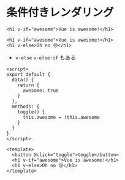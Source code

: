 # 条件付きレンダリング
```vue
<h1 v-if="awesome">Vue is awesome!</h1>
```
```vue
<h1 v-if="awesome">Vue is awesome!</h1>
<h1 v-else>Oh no 😢</h1>
```
- `v-else` `v-else-if` もある
```vue
<script>
export default {
  data() {
    return {
      awesome: true
    }
  },
  methods: {
    toggle() {
      this.awesome = !this.awesome
    }
  }
}
</script>

<template>
  <button @click="toggle">toggle</button>
  <h1 v-if="awesome">Vue is awesome!</h1>
  <h1 v-else>Oh no 😢</h1>
</template>
```
